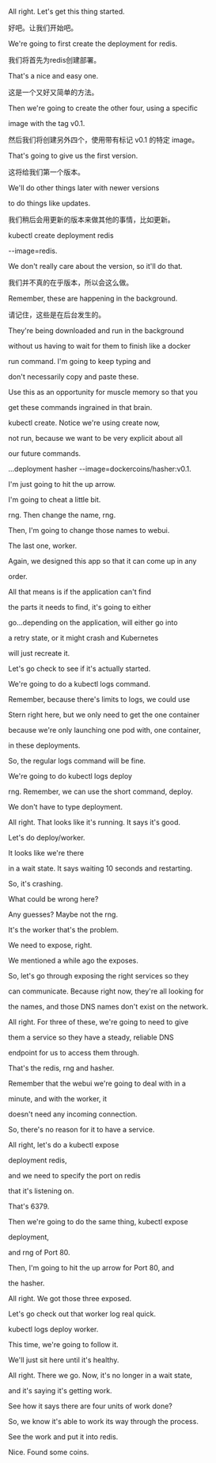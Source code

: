 All right. Let's get this thing started.

好吧。让我们开始吧。

We're going to first create the deployment for redis.

我们将首先为redis创建部署。

That's a nice and easy one.

这是一个又好又简单的方法。

Then we're going to create the other four, using a specific

image with the tag v0.1.

然后我们将创建另外四个，使用带有标记 v0.1 的特定 image。

That's going to give us the first version.

这将给我们第一个版本。

We'll do other things later with newer versions

to do things like updates.

我们稍后会用更新的版本来做其他的事情，比如更新。

kubectl create deployment redis

--image=redis.

We don't really care about the version, so it'll do that.

我们并不真的在乎版本，所以会这么做。

Remember, these are happening in the background.

请记住，这些是在后台发生的。

They're being downloaded and run in the background

without us having to wait for them to finish like a docker

run command. I'm going to keep typing and

don't necessarily copy and paste these.

Use this as an opportunity for muscle memory so that you

get these commands ingrained in that brain.

kubectl create. Notice we're using create now,

not run, because we want to be very explicit about all

our future commands.

...deployment hasher --image=dockercoins/hasher:v0.1.

I'm just going to hit the up arrow.

I'm going to cheat a little bit.

rng. Then change the name, rng.

Then, I'm going to change those names to webui.

The last one, worker.

Again, we designed this app so that it can come up in any

order.

All that means is if the application can't find

the parts it needs to find, it's going to either

go...depending on the application, will either go into

a retry state, or it might crash and Kubernetes

will just recreate it.

Let's go check to see if it's actually started.

We're going to do a kubectl logs command.

Remember, because there's limits to logs, we could use

Stern right here, but we only need to get the one container

because we're only launching one pod with, one container,

in these deployments.

So, the regular logs command will be fine.

We're going to do kubectl logs deploy

rng. Remember, we can use the short command, deploy.

We don't have to type deployment.

All right. That looks like it's running. It says it's good.

Let's do deploy/worker.

It looks like we're there

in a wait state. It says waiting 10 seconds and restarting.

So, it's crashing.

What could be wrong here?

Any guesses? Maybe not the rng.

It's the worker that's the problem.

We need to expose, right.

We mentioned a while ago the exposes.

So, let's go through exposing the right services so they

can communicate. Because right now, they're all looking for

the names, and those DNS names don't exist on the network.

All right. For three of these, we're going to need to give

them a service so they have a steady, reliable DNS

endpoint for us to access them through.

That's the redis, rng and hasher.

Remember that the webui we're going to deal with in a

minute, and with the worker, it

doesn't need any incoming connection.

So, there's no reason for it to have a service.

All right, let's do a kubectl expose

deployment redis,

and we need to specify the port on redis

that it's listening on.

That's 6379.

Then we're going to do the same thing, kubectl expose

deployment,

and rng of Port 80.

Then, I'm going to hit the up arrow for Port 80, and

the hasher.

All right. We got those three exposed.

Let's go check out that worker log real quick.

kubectl logs deploy worker.

This time, we're going to follow it.

We'll just sit here until it's healthy.

All right. There we go. Now, it's no longer in a wait state,

and it's saying it's getting work.

See how it says there are four units of work done?

So, we know it's able to work its way through the process.

See the work and put it into redis.

Nice. Found some coins.